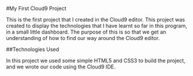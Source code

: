 #My First Cloud9 Project

This is the first project that I created in the Cloud9 editor. This project was created to display the technologies that I have learnt so far in this program, in a small little dashboard. The purpose of this is so that we get an understanding of how to find our way around the Cloud9 editor.

##Technologies Used

In this project we used some simple HTML5 and CSS3 to build the project, and we wrote our code using the Cloud9 IDE.
